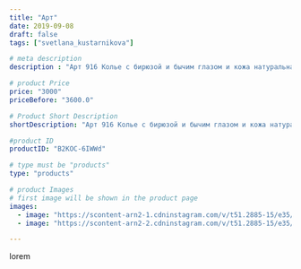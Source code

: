```yaml
---
title: "Арт"
date: 2019-09-08
draft: false
tags: ["svetlana_kustarnikova"]

# meta description
description : "Арт 916 Колье с бирюзой и бычим глазом и кожа натуральная ПРОДАНО"

# product Price
price: "3000"
priceBefore: "3600.0"

# Product Short Description
shortDescription: "Арт 916 Колье с бирюзой и бычим глазом и кожа натуральная ПРОДАНО"

#product ID
productID: "B2KOC-6IWWd"

# type must be "products"
type: "products"

# product Images
# first image will be shown in the product page
images:
  - image: "https://scontent-arn2-1.cdninstagram.com/v/t51.2885-15/e35/69236934_148131876390007_9120649691729089631_n.jpg?_nc_ht=scontent-arn2-1.cdninstagram.com&_nc_cat=107&_nc_ohc=BTepJ285jyAAX_lXAg6&se=7&tp=1&oh=67e8c2e72110645b47c0537f2397e33c&oe=605F14F6&ig_cache_key=MjEyODU3NTU0MzQyMDA4NTk0Mw%3D%3D.2"
  - image: "https://scontent-arn2-2.cdninstagram.com/v/t51.2885-15/e35/69621605_499104703999589_1091229910342461109_n.jpg?_nc_ht=scontent-arn2-2.cdninstagram.com&_nc_cat=105&_nc_ohc=CM--RS2rjEEAX8fjR3d&se=7&tp=1&oh=1cc1eb5c0e1c3a7f2385695f94b823d4&oe=606198A1&ig_cache_key=MjEyODU3NTU0MzQwMzI0NDAxMg%3D%3D.2"

---
```

lorem
